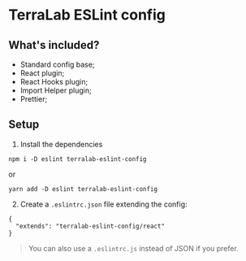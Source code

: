 # TerraLab ESLint config

## What's included?

- Standard config base;
- React plugin;
- React Hooks plugin;
- Import Helper plugin;
- Prettier;

## Setup

1. Install the dependencies
```
npm i -D eslint terralab-eslint-config
```
or
```
yarn add -D eslint terralab-eslint-config
```


2. Create a `.eslintrc.json` file extending the config:
```
{
  "extends": "terralab-eslint-config/react"
}
```

> You can also use a `.eslintrc.js` instead of JSON if you prefer.